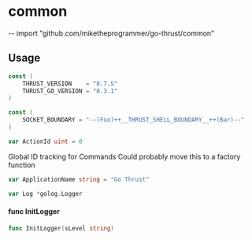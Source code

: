 # common
--
    import "github.com/miketheprogrammer/go-thrust/common"


## Usage

```go
const (
	THRUST_VERSION    = "0.7.5"
	THRUST_GO_VERSION = "0.3.1"
)
```

```go
const (
	SOCKET_BOUNDARY = "--(Foo)++__THRUST_SHELL_BOUNDARY__++(Bar)--"
)
```

```go
var ActionId uint = 0
```
Global ID tracking for Commands Could probably move this to a factory function

```go
var ApplicationName string = "Go Thrust"
```

```go
var Log *golog.Logger
```

#### func  InitLogger

```go
func InitLogger(sLevel string)
```
